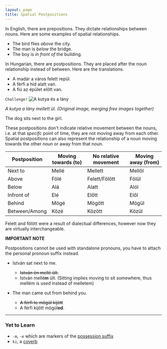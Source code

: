 ```yaml
---
layout: page
title: Spatial Postpositions
---
```


In English, there are prepositions. They dictate relationships between nouns. Here are some examples of spatial relationships.

* The bird flies *above* the city.
* The man is *below* the bridge.
* The boy is *in front of* the building.

In Hungarian, there are postpositions. They are placed after the noun relationship instead of between. Here are the translations.

* A madár a város felett repül.
* A férfi a híd alatt van.
* A fiú az épület előtt van.

`Challenge!`
![A kutya és a lány](https://magyartanulas.github.io/public/ülnek.jpg)

*A kutya a lány mellett ül. (Original image, merging free images together)*

<span class="spoiler">The dog sits next to the girl.</span>

These postpositions don't indicate relative movement between the nouns, i.e. at that *specifc* point of time, they are not moving away from each other. Spatial postpositions can also represent the relationship of a noun moving towards the other noun or away from that noun.

| Postposition  | Moving towards (to) | No relative movement | Moving away (from) |
|---------------|---------------------|----------------------|--------------------|
| Next to       | Mellé               | Mellett              | Mellől             |
| Above         | Fölé                | Felett/Fölött        | Fölül              |
| Below         | Alá                 | Alatt                | Alól               |
| Infront of    | Elé                 | Előtt                | Elől               |
| Behind        | Mögé                | Mögött               | Mögül              |
| Between/Among | Közé                | Között               | Közül              |

Felett and fölött were a result of dialectual differences, however now they are virtually interchangeable.

**IMPORTANT NOTE**

Postpositions cannot be used with standalone pronouns, you have to attach the personal pronoun suffix instead.

* István sat next to me.
  * ~~István én mellé ült.~~
  * István mellé**m** ült. (Sitting implies moving to sit somewhere, thus mellém is used instead of melletem)
  
* The man came out from behind you.
  * ~~A férfi te mögül kijött~~
  * A férfi kijött mögül**ed**.

---

### Yet to Learn

* `-m`, `-e` which are markers of the [possession suffix](https://magyartanulas.github.io/dative_possession/)
* `ki`, a [coverb](https://magyartanulas.github.io/coverbs_telicity/)
